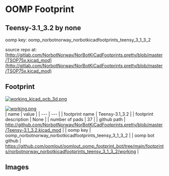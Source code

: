 # OOMP Footprint  
## Teensy-3.1_3.2  by none  
  
oomp key: oomp_norbotnorway_norbotkicadfootprints_teensy_3_1_3_2  
  
source repo at: [http://gitlab.com/NorbotNorway/NorBotKiCadFootprints.pretty/blob/master/TSOP75x.kicad_mod](http://gitlab.com/NorbotNorway/NorBotKiCadFootprints.pretty/blob/master/TSOP75x.kicad_mod)  
## Footprint  
  
[![working_kicad_pcb_3d.png](working_kicad_pcb_3d_600.png)](working_kicad_pcb_3d.png)  
  
[![working.png](working_600.png)](working.png)  
| name | value | 
| --- | --- | 
| footprint name | Teensy-3.1_3.2 | 
| footprint description | None | 
| number of pads | 37 | 
| github path | http://github.com/NorbotNorway/NorBotKiCadFootprints.pretty/blob/master/Teensy-3.1_3.2.kicad_mod | 
| oomp key | oomp_norbotnorway_norbotkicadfootprints_teensy_3_1_3_2 | 
| oomp bot github | https://github.com/oomlout/oomlout_oomp_footprint_bot/tree/main/footprints/norbotnorway_norbotkicadfootprints_teensy_3_1_3_2/working | 
## Images  
